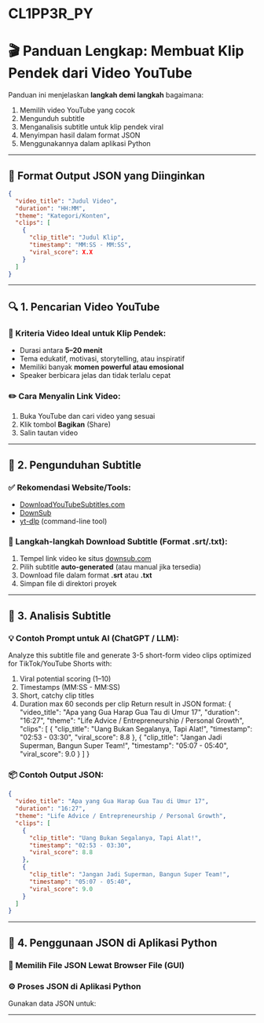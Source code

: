 # CL1PP3R_PY



# 🎬 Panduan Lengkap: Membuat Klip Pendek dari Video YouTube

Panduan ini menjelaskan **langkah demi langkah** bagaimana:

1. Memilih video YouTube yang cocok
2. Mengunduh subtitle
3. Menganalisis subtitle untuk klip pendek viral
4. Menyimpan hasil dalam format JSON
5. Menggunakannya dalam aplikasi Python

---

## 📌 Format Output JSON yang Diinginkan

```json
{
  "video_title": "Judul Video",
  "duration": "HH:MM",
  "theme": "Kategori/Konten",
  "clips": [
    {
      "clip_title": "Judul Klip",
      "timestamp": "MM:SS - MM:SS",
      "viral_score": X.X
    }
  ]
}
```

---

## 🔍 1. Pencarian Video YouTube

### 🎯 Kriteria Video Ideal untuk Klip Pendek:

* Durasi antara **5–20 menit**
* Tema edukatif, motivasi, storytelling, atau inspiratif
* Memiliki banyak **momen powerful atau emosional**
* Speaker berbicara jelas dan tidak terlalu cepat

### ✏️ Cara Menyalin Link Video:

1. Buka YouTube dan cari video yang sesuai
2. Klik tombol **Bagikan** (Share)
3. Salin tautan video

---

## 📝 2. Pengunduhan Subtitle

### ✅ Rekomendasi Website/Tools:

* [DownloadYouTubeSubtitles.com](https://downsub.com)
* [DownSub](https://downsub.com)
* [yt-dlp](https://github.com/yt-dlp/yt-dlp) (command-line tool)

### 🔧 Langkah-langkah Download Subtitle (Format .srt/.txt):

1. Tempel link video ke situs [downsub.com](https://downsub.com)
2. Pilih subtitle **auto-generated** (atau manual jika tersedia)
3. Download file dalam format **.srt** atau **.txt**
4. Simpan file di direktori proyek

---

## 🧠 3. Analisis Subtitle

### 💡 Contoh Prompt untuk AI (ChatGPT / LLM):

Analyze this subtitle file and generate 3-5 short-form video clips optimized for TikTok/YouTube Shorts with:
1. Viral potential scoring (1–10)
2. Timestamps (MM:SS - MM:SS)
3. Short, catchy clip titles
4. Duration max 60 seconds per clip
Return result in JSON format:
{
  "video_title": "Apa yang Gua Harap Gua Tau di Umur 17",
  "duration": "16:27",
  "theme": "Life Advice / Entrepreneurship / Personal Growth",
  "clips": [
    {
      "clip_title": "Uang Bukan Segalanya, Tapi Alat!",
      "timestamp": "02:53 - 03:30",
      "viral_score": 8.8
    },
    {
      "clip_title": "Jangan Jadi Superman, Bangun Super Team!",
      "timestamp": "05:07 - 05:40",
      "viral_score": 9.0
    }
  ]
}


### 📦 Contoh Output JSON:

```json
{
  "video_title": "Apa yang Gua Harap Gua Tau di Umur 17",
  "duration": "16:27",
  "theme": "Life Advice / Entrepreneurship / Personal Growth",
  "clips": [
    {
      "clip_title": "Uang Bukan Segalanya, Tapi Alat!",
      "timestamp": "02:53 - 03:30",
      "viral_score": 8.8
    },
    {
      "clip_title": "Jangan Jadi Superman, Bangun Super Team!",
      "timestamp": "05:07 - 05:40",
      "viral_score": 9.0
    }
  ]
}
```

---

## 🐍 4. Penggunaan JSON di Aplikasi Python


### 📂 Memilih File JSON Lewat Browser File (GUI)

### ⚙️ Proses JSON di Aplikasi Python

Gunakan data JSON untuk:


---

